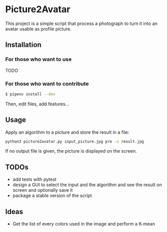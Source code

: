 # Picture2Avatar

This project is a simple script that process a
photograph to turn it into an avatar usable as
profile picture.

## Installation

### For those who want to use

TODO

### For those who want to contribute

```sh
$ pipenv install --dev
```

Then, edit files, add features...

## Usage

Apply an algorithm to a picture and store the result in a file:

```sh
python3 picture2avatar.py input_picture.jpg pre -o result.jpg
```

If no output file is given, the picture is displayed on the screen.

## TODOs

* add tests with pytest
* design a GUI to select the input and the algorithm and see
the result on screen and optionally save it
* package a stable version of the script

## Ideas

* Get the list of every colors used in the image and perform a K-mean 
